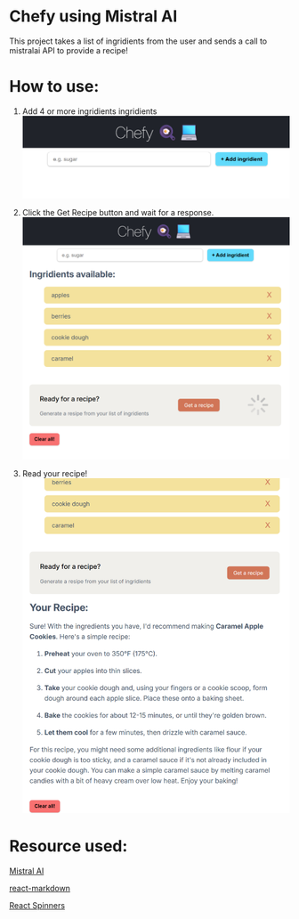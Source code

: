 
# Chefy using Mistral AI
This project takes a list of ingridients from the user and sends a call to mistralai API to provide a recipe!

# How to use:
1. Add 4 or more ingridients ingridients
![Step 1 Screenshot](src\assets\step1.png)

2. Click the Get Recipe button and wait for a response.
![Step 2 Screenshot](src\assets\step2.png)

3. Read your recipe!
![Step 3 Screenshot](src\assets\step3.png)


# Resource used:
[Mistral AI](https://huggingface.co/mistralai/Mixtral-8x7B-Instruct-v0.1)

[react-markdown](https://www.npmjs.com/package/react-markdown/v/8.0.6#use)

[React Spinners](https://www.npmjs.com/package/react-spinners)



